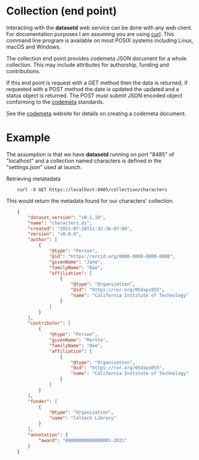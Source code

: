 
Collection (end point)
=======================

Interacting with the __datasetd__ web service can be done with any web client. For documentation purposes I am assuming you are using [curl](https://curl.se/). This command line program is available on most POSIX systems including Linux, macOS and Windows.

The collection end point provides codemeta JSON document for a whole collection. This may include attributes for authorship, funding and contributions.

If this end point is request with a GET method then the data is returned, if requested with a POST method the date is updated the updated and a status object is returned. The POST must submit JSON encoded object conforming to the [codemeta](https://codemeta.github.io/) standards.

See the [codemeta](https://codemeta.github.io/) website for details on
creating a codemeta document.

Example
=======

The assumption is that we have __datasetd__ running on port "8485" of "localhost" and a collection named characters is defined in the "settings.json" used at launch.

Retrieving metatadata

```shell
    curl -X GET https://localhost:8485/collection/characters
```

This would return the metadata found for our characters' collection.

```json
    {
        "dataset_version": "v0.1.10",
        "name": "characters.ds",
        "created": "2021-07-28T11:32:36-07:00",
        "version": "v0.0.0",
        "author": [
            {
                "@type": "Person",
                "@id": "https://orcid.org/0000-0000-0000-0000",
                "givenName": "Jane",
                "familyName": "Doe",
                "affiliation": [
                    {
                        "@type": "Organization",
                        "@id": "https://ror.org/05dxps055",
                        "name": "California Institute of Technology"
                    }
                ]
            }
        ],
        "contributor": [
            {
                "@type": "Person",
                "givenName": "Martha",
                "familyName": "Doe",
                "affiliation": [
                    {
                        "@type": "Organization",
                        "@id": "https://ror.org/05dxps055",
                        "name": "California Institute of Technology"
                    }
                ]
            }
        ],
        "funder": [
            {
                "@type": "Organization",
                "name": "Caltech Library"
            }
        ],
        "annotation": {
            "award": "00000000000000001-2021"
        }
    }
```


